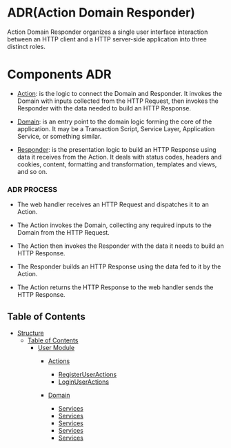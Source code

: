 # ADR(Action Domain Responder)
Action Domain Responder organizes a single user
interface interaction between an HTTP client and a HTTP server-side application into three distinct roles.
# Components ADR
 - [Action](#Action): is the logic to connect the Domain and Responder. 
   It invokes the Domain with inputs collected from the HTTP Request, then invokes the Responder with the data needed to build an HTTP Response.
 
- [Domain](#Domain): is an entry point to the domain logic forming the core of the application.
   It may be a Transaction Script, Service Layer, Application Service, or something similar.

- [Responder](#Responder): is the presentation logic to build an HTTP Response using data it receives from the Action.
   It deals with status codes, headers and cookies, content, formatting and transformation, templates and views, and so on. 
### <a name="ADR PROCESS">ADR PROCESS</a>
 - The web handler receives an HTTP Request and dispatches it to an Action.
  
 - The Action invokes the Domain, collecting any required inputs to the Domain from the HTTP Request.
 - The Action then invokes the Responder with the data it needs to build an HTTP Response.
 -  The Responder builds an HTTP Response using the data fed to it by the Action.
 -  The Action returns the HTTP Response to the web handler sends the HTTP Response.
 
 ## <a name="toc">Table of Contents</a>

- [Structure](#Structure)
  - [Table of Contents](#table-of-contents)
     - [User Module](#User-Module)
        - [Actions](#Actions)
            - [RegisterUserActions](#RegisterUserActions)
            - [LoginUserActions](#LoginUserActions)
            
        - [Domain](#Domain) 
           - [Services](#Services) 
           - [Services](#Services) 
           - [Services](#Services) 
           - [Services](#Services) 
           - [Services](#Services) 
    
     
